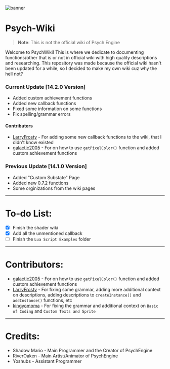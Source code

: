 ![banner](https://user-images.githubusercontent.com/101881784/186165593-7f234ba2-093d-4754-8062-6afe002e93a4.png)

# Psych-Wiki
> **Note**: This is not the official wiki of Psych Engine

Welcome to PsychWiki! This is where we dedicate to documenting functions/other that is or not in official wiki with high quality descriptions and researching. This repository was made because the official wiki hasn't been updated for a while, so I decided to make my own wiki cuz why the hell not?

### Current Update [14.2.0 Version]
- Added custom achievement functions
- Added new callback functions
- Fixed some information on some functions
- Fix spelling/grammar errors

#### Contributers
- [LarryFrosty](https://github.com/LarryFrosty) - For adding some new callback functions to the wiki, that I didn't know existed
- [galactic2005](https://github.com/galactic2005) - For on how to use `getPixelColor()` function and added custom achievement functions

### Previous Update [14.1.0 Version]
- Added "Custom Substate" Page
- Added new 0.7.2 functions
- Some orginizations from the wiki pages

***

# To-do List:
- [x] Finish the shader wiki
- [x] Add all the unmentioned callback
- [ ] Finish the `Lua Script Examples` folder

***

# Contributors:
- [galactic2005](https://github.com/galactic2005) - For on how to use `getPixelColor()` function and added custom achievement functions
- [LarryFrosty](https://github.com/LarryFrosty) - For fixing some grammar, adding more additional context on descriptions, adding descriptions to `createInstance()` and `addInstance()` functions, etc
- [kingyomoma](https://github.com/kingyomoma) - For fixing the grammar and additional context on `Basic of Coding` and `Custom Texts and Sprite`

***

# Credits:
- Shadow Mario - Main Programmer and the Creator of PsychEngine
- RiverOaken - Main Artist/Animator of PsychEngine
- Yoshubs - Assistant Programmer